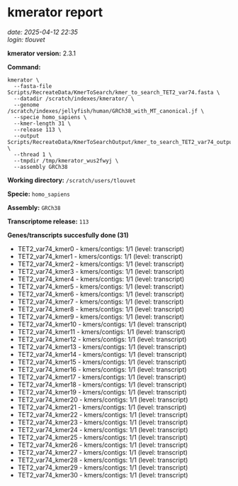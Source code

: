 # kmerator report
*date: 2025-04-12 22:35*  
*login: tlouvet*

**kmerator version:** 2.3.1

**Command:**

```
kmerator \
  --fasta-file Scripts/RecreateData/KmerToSearch/kmer_to_search_TET2_var74.fasta \
  --datadir /scratch/indexes/kmerator/ \
  --genome /scratch/indexes/jellyfish/human/GRCh38_with_MT_canonical.jf \
  --specie homo_sapiens \
  --kmer-length 31 \
  --release 113 \
  --output Scripts/RecreateData/KmerToSearchOutput/kmer_to_search_TET2_var74_output \
  --thread 1 \
  --tmpdir /tmp/kmerator_wus2fwyj \
  --assembly GRCh38
```

**Working directory:** `/scratch/users/tlouvet`

**Specie:** `homo_sapiens`

**Assembly:** `GRCh38`

**Transcriptome release:** `113`

**Genes/transcripts succesfully done (31)**

- TET2_var74_kmer0 - kmers/contigs: 1/1 (level: transcript)
- TET2_var74_kmer1 - kmers/contigs: 1/1 (level: transcript)
- TET2_var74_kmer2 - kmers/contigs: 1/1 (level: transcript)
- TET2_var74_kmer3 - kmers/contigs: 1/1 (level: transcript)
- TET2_var74_kmer4 - kmers/contigs: 1/1 (level: transcript)
- TET2_var74_kmer5 - kmers/contigs: 1/1 (level: transcript)
- TET2_var74_kmer6 - kmers/contigs: 1/1 (level: transcript)
- TET2_var74_kmer7 - kmers/contigs: 1/1 (level: transcript)
- TET2_var74_kmer8 - kmers/contigs: 1/1 (level: transcript)
- TET2_var74_kmer9 - kmers/contigs: 1/1 (level: transcript)
- TET2_var74_kmer10 - kmers/contigs: 1/1 (level: transcript)
- TET2_var74_kmer11 - kmers/contigs: 1/1 (level: transcript)
- TET2_var74_kmer12 - kmers/contigs: 1/1 (level: transcript)
- TET2_var74_kmer13 - kmers/contigs: 1/1 (level: transcript)
- TET2_var74_kmer14 - kmers/contigs: 1/1 (level: transcript)
- TET2_var74_kmer15 - kmers/contigs: 1/1 (level: transcript)
- TET2_var74_kmer16 - kmers/contigs: 1/1 (level: transcript)
- TET2_var74_kmer17 - kmers/contigs: 1/1 (level: transcript)
- TET2_var74_kmer18 - kmers/contigs: 1/1 (level: transcript)
- TET2_var74_kmer19 - kmers/contigs: 1/1 (level: transcript)
- TET2_var74_kmer20 - kmers/contigs: 1/1 (level: transcript)
- TET2_var74_kmer21 - kmers/contigs: 1/1 (level: transcript)
- TET2_var74_kmer22 - kmers/contigs: 1/1 (level: transcript)
- TET2_var74_kmer23 - kmers/contigs: 1/1 (level: transcript)
- TET2_var74_kmer24 - kmers/contigs: 1/1 (level: transcript)
- TET2_var74_kmer25 - kmers/contigs: 1/1 (level: transcript)
- TET2_var74_kmer26 - kmers/contigs: 1/1 (level: transcript)
- TET2_var74_kmer27 - kmers/contigs: 1/1 (level: transcript)
- TET2_var74_kmer28 - kmers/contigs: 1/1 (level: transcript)
- TET2_var74_kmer29 - kmers/contigs: 1/1 (level: transcript)
- TET2_var74_kmer30 - kmers/contigs: 1/1 (level: transcript)
